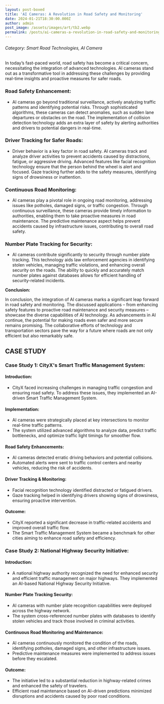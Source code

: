 ```yaml
---
layout: post-boxed
title: 'AI Cameras: A Revolution in Road Safety and Monitoring'
date: 2024-01-21T18:30:00.000Z
author: admin
post_image: /assets/images/art/tb2.webp
permalink: /posts/ai-cameras-a-revolution-in-road-safety-and-monitoring
---
```


###### Category: Smart Road Technologies, AI Camera

In today’s fast-paced world, road safety has become a critical concern, necessitating the integration of advanced technologies. AI cameras stand out as a transformative tool in addressing these challenges by providing real-time insights and proactive measures for safer roads.

### Road Safety Enhancement:

* AI cameras go beyond traditional surveillance, actively analyzing traffic patterns and identifying potential risks. Through sophisticated algorithms, these cameras can detect anomalies, such as sudden lane departures or obstacles on the road. The implementation of collision detection technology adds an extra layer of safety by alerting authorities and drivers to potential dangers in real-time.

### Driver Tracking for Safer Roads:

* Driver behavior is a key factor in road safety. AI cameras track and analyze driver activities to prevent accidents caused by distractions, fatigue, or aggressive driving. Advanced features like facial recognition technology ensure that the person behind the wheel is alert and focused. Gaze tracking further adds to the safety measures, identifying signs of drowsiness or inattention.

### Continuous Road Monitoring:

* AI cameras play a pivotal role in ongoing road monitoring, addressing issues like potholes, damaged signs, or traffic congestion. Through continuous surveillance, these cameras provide timely information to authorities, enabling them to take proactive measures in road maintenance. The predictive maintenance aspect helps prevent accidents caused by infrastructure issues, contributing to overall road safety.

### Number Plate Tracking for Security:

* AI cameras contribute significantly to security through number plate tracking. This technology aids law enforcement agencies in identifying stolen vehicles, managing traffic violations, and enhancing overall security on the roads. The ability to quickly and accurately match number plates against databases allows for efficient handling of security-related incidents.

<b>Conclusion:</b>

<p>In conclusion, the integration of AI cameras marks a significant leap forward in road safety and monitoring. The discussed applications – from enhancing safety features to proactive road maintenance and security measures – showcase the diverse capabilities of AI technology. As advancements in AI continue, the potential for making roads even safer and more secure remains promising. The collaborative efforts of technology and transportation sectors pave the way for a future where roads are not only efficient but also remarkably safe.</p>

## CASE STUDY

### Case Study 1: CityX's Smart Traffic Management System:

#### Introduction:

* CityX faced increasing challenges in managing traffic congestion and ensuring road safety. To address these issues, they implemented an AI-driven Smart Traffic Management System.

#### Implementation:

* AI cameras were strategically placed at key intersections to monitor real-time traffic patterns.
* The system utilized advanced algorithms to analyze data, predict traffic bottlenecks, and optimize traffic light timings for smoother flow.

#### Road Safety Enhancements:

* AI cameras detected erratic driving behaviors and potential collisions.
* Automated alerts were sent to traffic control centers and nearby vehicles, reducing the risk of accidents.

#### Driver Tracking & Monitoring:

* Facial recognition technology identified distracted or fatigued drivers.
* Gaze tracking helped in identifying drivers showing signs of drowsiness, ensuring proactive intervention.

#### Outcome:

* CityX reported a significant decrease in traffic-related accidents and improved overall traffic flow.
* The Smart Traffic Management System became a benchmark for other cities aiming to enhance road safety and efficiency.

### Case Study 2: National Highway Security Initiative:

#### Introduction:

* A national highway authority recognized the need for enhanced security and efficient traffic management on major highways. They implemented an AI-based National Highway Security Initiative.

#### Number Plate Tracking Security:

* AI cameras with number plate recognition capabilities were deployed across the highway network.
* The system cross-referenced number plates with databases to identify stolen vehicles and track those involved in criminal activities.

#### Continuous Road Monitoring and Maintenance:

* AI cameras continuously monitored the condition of the roads, identifying potholes, damaged signs, and other infrastructure issues.
* Predictive maintenance measures were implemented to address issues before they escalated.

#### Outcome:

* The initiative led to a substantial reduction in highway-related crimes and enhanced the safety of travelers.
* Efficient road maintenance based on AI-driven predictions minimized disruptions and accidents caused by poor road conditions.
